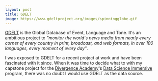 ```yaml
---
layout: post
title: GDELT
image: https://www.gdeltproject.org/images/spinningglobe.gif
---
```


[GDELT](https://www.gdeltproject.org/) is the Global Database of Event, Language and Tone. It's an ambitious project to *"monitor the world's news media from nearly every corner of every country in print, broadcast, and web formats, in over 100 languages, every moment of every day"*.

I was exposed to GDELT for a recent project at work and have been fascinated with it since.  When it was time to decide what to with my capstone project for the [Divergence Academy](https://divergenceacademy.com/)'s [Data Science Immersive](https://divergenceacademy.com/datascience) program, there was no doubt I would use GDELT as the data source.


